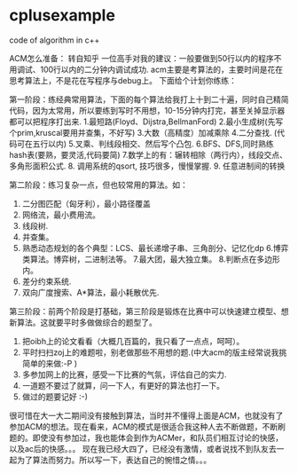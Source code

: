 # cplusexample
code of algorithm in c++

ACM怎么准备：
转自知乎
一位高手对我的建议：一般要做到50行以内的程序不用调试、100行以内的二分钟内调试成功.
acm主要是考算法的，主要时间是花在思考算法上，不是花在写程序与debug上。
下面给个计划你练练：

第一阶段：练经典常用算法，下面的每个算法给我打上十到二十遍，同时自己精简代码，因为太常用，所以要练到写时不用想，10-15分钟内打完，甚至关掉显示器都可以把程序打出来.
1.最短路(Floyd、Dijstra,BellmanFord)
2.最小生成树(先写个prim,kruscal要用并查集，不好写)
3.大数（高精度）加减乘除
4.二分查找. (代码可在五行以内)
5.叉乘、判线段相交、然后写个凸包.
6.BFS、DFS,同时熟练hash表(要熟，要灵活,代码要简)
7.数学上的有：辗转相除（两行内），线段交点、多角形面积公式.
8. 调用系统的qsort, 技巧很多，慢慢掌握.
9. 任意进制间的转换

第二阶段：练习复杂一点，但也较常用的算法。如：
1. 二分图匹配（匈牙利），最小路径覆盖
2. 网络流，最小费用流。
3. 线段树.
4. 并查集。
5. 熟悉动态规划的各个典型：LCS、最长递增子串、三角剖分、记忆化dp
6.博弈类算法。博弈树，二进制法等。
7.最大团，最大独立集。
8.判断点在多边形内。
9. 差分约束系统.
10. 双向广度搜索、A*算法，最小耗散优先.

第三阶段：前两个阶段是打基础，第三阶段是锻炼在比赛中可以快速建立模型、想新算法。这就要平时多做做综合的题型了。
1. 把oibh上的论文看看（大概几百篇的，我只看了一点点，呵呵）。
2. 平时扫扫zoj上的难题啦，别老做那些不用想的题.(中大acm的版主经常说我挑简单的来做:-P )
3. 多参加网上的比赛，感受一下比赛的气氛，评估自己的实力.
4. 一道题不要过了就算，问一下人，有更好的算法也打一下。
5. 做过的题要记好 :-)


很可惜在大一大二期间没有接触到算法，当时并不懂得上面是ACM，也就没有了参加ACM的想法。现在看来，ACM的模式是很适合我这种人去不断做题，不断刷题的。即使没有参加过，我也能体会到作为ACMer，和队员们相互讨论的快感，以及ac后的快感。。。
现在我已经大四了，已经没有激情，或者说找不到队友去一起为了算法而努力。所以写一下，表达自己的惋惜之情。。。

